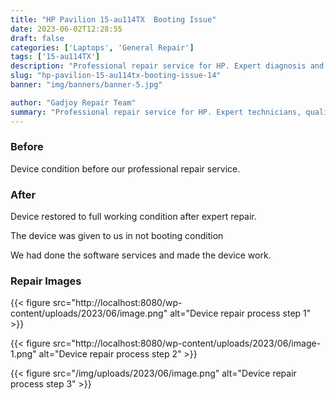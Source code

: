 ```yaml
---
title: "HP Pavilion 15-au114TX  Booting Issue"
date: 2023-06-02T12:28:55
draft: false
categories: ['Laptops', 'General Repair']
tags: ['15-au114TX']
description: "Professional repair service for HP. Expert diagnosis and quality repairs in Bangalore."
slug: "hp-pavilion-15-au114tx-booting-issue-14"
banner: "img/banners/banner-5.jpg"

author: "Gadjoy Repair Team"
summary: "Professional repair service for HP. Expert technicians, quality parts, warranty included."
---
```


### Before

Device condition before our professional repair service.

### After

Device restored to full working condition after expert repair.

The device was given to us in not booting condition

We had done the software services and made the device work.

### Repair Images

{{< figure src="http://localhost:8080/wp-content/uploads/2023/06/image.png" alt="Device repair process step 1" >}}

{{< figure src="http://localhost:8080/wp-content/uploads/2023/06/image-1.png" alt="Device repair process step 2" >}}

{{< figure src="/img/uploads/2023/06/image.png" alt="Device repair process step 3" >}}

